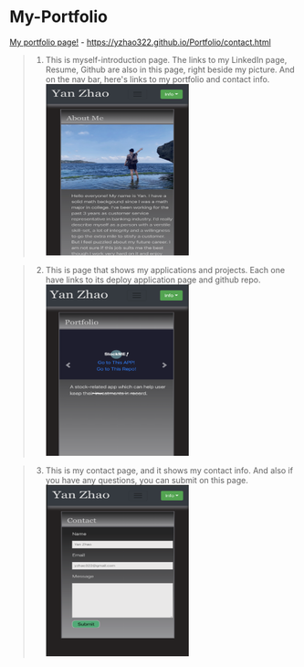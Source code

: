 # My-Portfolio


[My portfolio page!](https://yzhao322.github.io/Portfolio/contact.html) - https://yzhao322.github.io/Portfolio/contact.html 

>1. This is myself-introduction page. The links to my LinkedIn page, Resume, Github are also in this page, right beside my picture. And on the nav bar, here's links to my portfolio and contact info. <br> <img src="demo/home.png" width="250" height="300" >

>2. This is page that shows my applications and projects. Each one have links to its deploy application page and github repo. <br> <img src="demo/portfolio.png" width="250" height="300" >

>3. This is my contact page, and it shows my contact info. And also if you have any questions, you can submit on this page. <br> <img src="demo/contact.png" width="250" height="300" >



